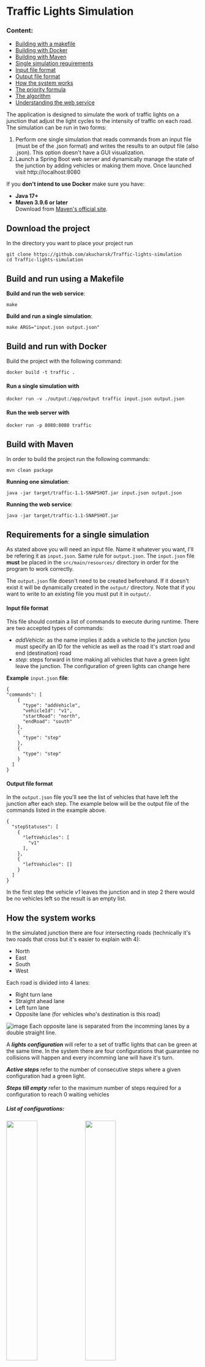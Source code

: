 # Traffic Lights Simulation
### Content:
  - [Building with a makefile](#Build-and-run-using-a-Makefile)
  - [Building with Docker](#Build-and-run-with-docker)
  - [Building with Maven](#Build-with-Maven)
  - [Single simulation requirements](#Requirements-for-a-single-simulation)
  - [Input file format](#Input-file-format)
  - [Output file format](#Output-file-format)
  - [How the system works](#How-the-system-works)
  - [The priority formula](#The-priority-formula)
  - [The algorithm](#The-algorithm)
  - [Understanding the web service](#Understanding-the-web-service)

The application is designed to simulate the work of traffic lights on a junction that adjust the light cycles to the intensity of traffic on each road. The simulation can be run
in two forms:
  1. Perform one single simulation that reads commands from an input file (must be of the .json format) and writes the results to an output file (also .json). This option
doesn't have a GUI visualization.
  2. Launch a Spring Boot web server and dynamically manage the state of the junction by adding vehicles or making them move. Once launched visit http://localhost:8080

If you **don't intend to use Docker** make sure you have:
- **Java 17+**
- **Maven 3.9.6 or later**  
  Download from [Maven's official site](https://maven.apache.org/download.cgi).

## Download the project
In the directory you want to place your project run
```
git clone https://github.com/akucharsk/Traffic-lights-simulation
cd Traffic-lights-simulation
```

## Build and run using a Makefile

**Build and run the web service**:
```
make
```

**Build and run a single simulation**:
```
make ARGS="input.json output.json"
```

## Build and run with Docker
Build the project with the following command:
```
docker build -t traffic .
```

#### Run a single simulation with
```
docker run -v ./output:/app/output traffic input.json output.json
```

#### Run the web server with
```
docker run -p 8080:8080 traffic
```

## Build with Maven
In order to build the project run the following commands:
```
mvn clean package
```

**Running one simulation**:
```
java -jar target/traffic-1.1-SNAPSHOT.jar input.json output.json
```

**Running the web service**:
```
java -jar target/traffic-1.1-SNAPSHOT.jar
```

## Requirements for a single simulation
As stated above you will need an input file. Name it whatever you want, I'll be refering it as `input.json`. Same rule for `output.json`. The `input.json` file **must** be placed
in the `src/main/resources/` directory in order for the program to work correctly.

The `output.json` file doesn't need to be created beforehand. If it doesn't exist it will be dynamically created in the `output/` directory. Note that if you want
to write to an existing file you must put it in `output/`.

#### Input file format
This file should contain a list of commands to execute during runtime. There are two accepted types of commands:
  - *addVehicle*: as the name implies it adds a vehicle to the junction (you must specify an ID for the vehicle as well as the road it's start road and end (destination) road
  - *step*: steps forward in time making all vehicles that have a green light leave the junction. The configuration of green lights can change here

**Example** `input.json` **file**:
```
{
"commands": [
    {
      "type": "addVehicle",
      "vehicleId": "v1",
      "startRoad": "north",
      "endRoad": "south"
    },
    {
      "type": "step"
    },
    {
      "type": "step"
    }
  ]
}
```
#### Output file format
In the `output.json` file you'll see the list of vehicles that have left the junction after each step. The example below will be the output file of the commands listed in the example above.
```
{
  "stepStatuses": [
    {
      "leftVehicles": [
        "v1"
      ],
    },
    {
      "leftVehicles": []
    }
  ]
}
```
In the first step the vehicle *v1* leaves the junction and in step 2 there would be no vehicles left so the result is an empty list.

## How the system works
In the simulated junction there are four intersecting roads (technically it's two roads that cross but it's easier to explain with 4):
  - North
  - East
  - South
  - West

Each road is divided into 4 lanes:
  - Right turn lane
  - Straight ahead lane
  - Left turn lane
  - Opposite lane (for vehicles who's destination is this road)

![image](https://github.com/user-attachments/assets/2b420a3d-3e20-492b-97a2-9f0f1400fae9)
Each opposite lane is separated from the incomming lanes by a double straight line.

A ***lights configuration*** will refer to a set of traffic lights that can be green at the same time. In the system there are four configurations that guarantee no collisions will happen and every incomming lane will have it's turn.

***Active steps*** refer to the number of consecutive steps where a given configuration had a green light.

***Steps till empty*** refer to the maximum number of steps required for a configuration to reach 0 waiting vehicles

##### List of configurations:
<div>
  <img src="https://github.com/user-attachments/assets/6a775419-8e5f-4c16-a30b-a9bb156a93b6" width="40%">
  <img src="https://github.com/user-attachments/assets/4df10b28-3f22-41a7-b4cf-46cfc0291bd8" width="40%">
  <img src="https://github.com/user-attachments/assets/f865e21c-8df3-437b-a19c-e01698f39dae" width="40%">
  <img src="https://github.com/user-attachments/assets/e58391aa-7c12-4068-ad07-f84d6d3b60fb" width="40%">
</div>



### The priority formula
The priority *P* for a traffic lights configuration is a heuristic function developed to evaluate the state of the lights configuration.
The basic idea was to:
  - allow a minimum amount of steps to happen with top priority (5)
  - prevent a configuration from being active too long (maximum 20 steps)
  - be in favor of configurations with more vehicles and punish those that have more active steps or required steps till it empties

The formula below was developed empirically:


$$P(A, V, E, on)=\begin{cases}
\infty & \text{if} & on \wedge A < 5 \wedge V > 0\\
-\infty & \text{if} & !on \vee A \geq 20 \vee V == 0\\
\frac{V}{E} & \text{if} & !on\\
\frac{V}{E + 2A - 10} & \text{if} & on
\end{cases}$$

Where *A* refers to the *active steps* of the configuration, *V* to the total number of vehicles in the configuration, *E* is the number of *steps till empty* of the configuration, and *on* is a boolean value indicating if the configuration is active.

This formula is intended to allow at least steps to be possible (to avoid situations where the lights turn to red after only one car leaves and there are more waiting).
Furthermore it prevents one configuration to be active too long. One road can be very congested and the formula must allow other vehicles to pass as well. This is where the maximum number of steps (20) comes to play. Of course if that's the only configuration that contains vehicles the lights won't turn to red.

### The algorithm
The configuraions are set to activate sequentially so that no vehicle waits additional turns and so that the system is deterministic. The only time a configuration can be skipped is when it has *no vehicles waiting for a green light*.

If there are no vehicles in the junction it's set to *on demand* mode meaning the configuration of that vehicle is automatically turned on and the rest off.

```
BEGIN
  C = current_active_configuration
  MAX_PRIO = PRIORITY(C)

  // The next configuration to be activated if the current one's priority isn't the highest
  NEXT_LIVE_CONFIG = NULL

  BEST_CONFIG = C
  for each CONFIG after C {

    // This prevents scenario types explained below the algorithm
    if VEHICLES_WITH_RED_LIGHT(CONFIG) == 0 {
      skip
    } else if NEXT_LIVE_CONFIG == NULL {
      NEXT_LIVE_CONFIG = CONFIG
    }

    if PRIORITY(CONFIG) > MAX_PRIO {
      BEST_CONFIG = CONFIG
      break
    }
  }

  // this means there are no vehicles on the junction. The junction should enter the lights on demand mode
  if NEXT_LIVE_CONFIG == NULL & MAX_PRIO == -INF {
    ON_DEMAND = true 
  }

  if BEST_CONFIG != C {
    DEACTIVATE(C)
    ACTIVATE(BEST_CONFIG)
  }
END
```

The *VEHICLES_WITH_RED_LIGHT* check is intended to prevent situations like the one in the following example:

Suppose there are vehicles coming only from the south on the middle and right lane. Nobody else is in the junction so both middle and right lane lights should be green at all time. It's important to notice that the lights on the right turn are **also part of another configuration**. Therefore as the active steps grow the current configuration's priority decreases and eventually **that other configuration's** priority would be superior! In that case only the right-turning vehicles would have a green light and that would be highly ineffective!

## Understanding the web service
Once started you'll have a pretty straight-forward user interface. You can add vehicles indicating their start and end roads (the ID is created automatically) and make steps as shown in the list of commands earlier. Apart from that you have some extra commands:

![image](https://github.com/user-attachments/assets/8e53442f-49d0-47b5-9958-a52415e62499)

You can **record** the commands you're sending to the server (adding vehicles and making steps) and then **download** them at any time. Please keep in mind that in order to preserve integrity you can only start recording once **the junction is empty**. So be aware before stopping recording. You can also **upload** JSON files containing commands in the [input file format](#Input-file-format). Simply drag them onto the shown area. The **next command** button is activated once you upload a file. As the name implies it executes the next command listed in the file.

The **download report** button downloads a file containing the vehicles that left after each step written in the [output file format](#Output-file-format)
